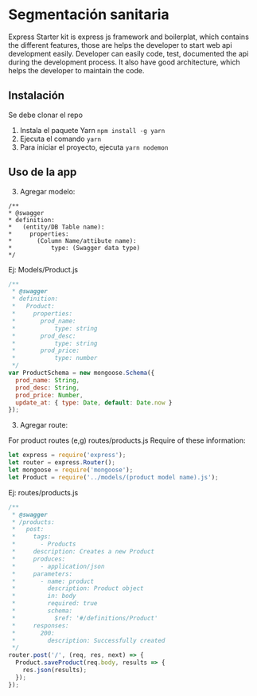 # Segmentación sanitaria

Express Starter kit is express js framework and boilerplat, which contains the different features, those are helps the developer to start web api development easily. Developer can easily code, test, documented the api during the development process. It also have good architecture, which helps the developer to maintain the code.

## Instalación

Se debe clonar el repo

1. Instala el paquete Yarn `npm install -g yarn`
2. Ejecuta el comando `yarn`
3. Para iniciar el proyecto, ejecuta `yarn nodemon`

## Uso de la app

3. Agregar modelo:

```swagger
/**
* @swagger
* definition:
*   (entity/DB Table name):
*     properties:
*       (Column Name/attibute name):
*           type: (Swagger data type)
*/
```

Ej: Models/Product.js

```javascript
/**
 * @swagger
 * definition:
 *   Product:
 *     properties:
 *       prod_name:
 *           type: string
 *       prod_desc:
 *           type: string
 *       prod_price:
 *           type: number
 */
var ProductSchema = new mongoose.Schema({
  prod_name: String,
  prod_desc: String,
  prod_price: Number,
  update_at: { type: Date, default: Date.now }
});
```

3. Agregar route:

For product routes (e,g) routes/products.js
Require of these information:

```javascript
let express = require('express');
let router = express.Router();
let mongoose = require('mongoose');
let Product = require('../models/(product model name).js');
```

Ej: routes/products.js

```javascript
/**
 * @swagger
 * /products:
 *   post:
 *     tags:
 *       - Products
 *     description: Creates a new Product
 *     produces:
 *       - application/json
 *     parameters:
 *       - name: product
 *         description: Product object
 *         in: body
 *         required: true
 *         schema:
 *           $ref: '#/definitions/Product'
 *     responses:
 *       200:
 *         description: Successfully created
 */
router.post('/', (req, res, next) => {
  Product.saveProduct(req.body, results => {
    res.json(results);
  });
});
```
